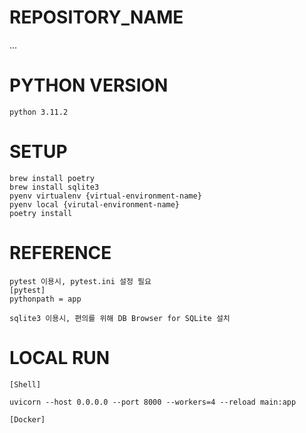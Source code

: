 # REPOSITORY_NAME
...

# PYTHON VERSION
```
python 3.11.2
```

# SETUP
```
brew install poetry
brew install sqlite3
pyenv virtualenv {virtual-environment-name}
pyenv local {virutal-environment-name}
poetry install
```

# REFERENCE
```
pytest 이용시, pytest.ini 설정 필요
[pytest]
pythonpath = app

sqlite3 이용시, 편의를 위해 DB Browser for SQLite 설치 
```

# LOCAL RUN
```
[Shell]

uvicorn --host 0.0.0.0 --port 8000 --workers=4 --reload main:app
```
```
[Docker]


```